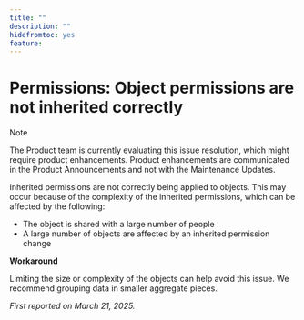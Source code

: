 ```yaml
---
title: ""
description: ""
hidefromtoc: yes
feature: 
---
```


# Permissions: Object permissions are not inherited correctly

>[!NOTE]
>
>The Product team is currently evaluating this issue resolution, which might require product enhancements. Product enhancements are communicated in the Product Announcements and not with the Maintenance Updates.

Inherited permissions are not correctly being applied to objects. This may occur because of the complexity of the inherited permissions, which can be affected by the following:

* The object is shared with a large number of people
* A large number of objects are affected by an inherited permission change

**Workaround**

Limiting the size or complexity of the objects can help avoid this issue. We recommend grouping data in smaller aggregate pieces.

_First reported on March 21, 2025._
